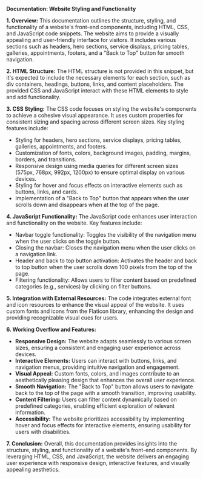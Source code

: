 **Documentation: Website Styling and Functionality**

**1. Overview:**
This documentation outlines the structure, styling, and functionality of a website's front-end components, including HTML, CSS, and JavaScript code snippets. The website aims to provide a visually appealing and user-friendly interface for visitors. It includes various sections such as headers, hero sections, service displays, pricing tables, galleries, appointments, footers, and a "Back to Top" button for smooth navigation.

**2. HTML Structure:**
The HTML structure is not provided in this snippet, but it's expected to include the necessary elements for each section, such as div containers, headings, buttons, links, and content placeholders. The provided CSS and JavaScript interact with these HTML elements to style and add functionality.

**3. CSS Styling:**
The CSS code focuses on styling the website's components to achieve a cohesive visual appearance. It uses custom properties for consistent sizing and spacing across different screen sizes. Key styling features include:
- Styling for headers, hero sections, service displays, pricing tables, galleries, appointments, and footers.
- Customization of fonts, colors, background images, padding, margins, borders, and transitions.
- Responsive design using media queries for different screen sizes (575px, 768px, 992px, 1200px) to ensure optimal display on various devices.
- Styling for hover and focus effects on interactive elements such as buttons, links, and cards.
- Implementation of a "Back to Top" button that appears when the user scrolls down and disappears when at the top of the page.

**4. JavaScript Functionality:**
The JavaScript code enhances user interaction and functionality on the website. Key features include:
- Navbar toggle functionality: Toggles the visibility of the navigation menu when the user clicks on the toggle button.
- Closing the navbar: Closes the navigation menu when the user clicks on a navigation link.
- Header and back to top button activation: Activates the header and back to top button when the user scrolls down 100 pixels from the top of the page.
- Filtering functionality: Allows users to filter content based on predefined categories (e.g., services) by clicking on filter buttons.

**5. Integration with External Resources:**
The code integrates external font and icon resources to enhance the visual appeal of the website. It uses custom fonts and icons from the Flaticon library, enhancing the design and providing recognizable visual cues for users.

**6. Working Overflow and Features:**
- **Responsive Design:** The website adapts seamlessly to various screen sizes, ensuring a consistent and engaging user experience across devices.
- **Interactive Elements:** Users can interact with buttons, links, and navigation menus, providing intuitive navigation and engagement.
- **Visual Appeal:** Custom fonts, colors, and images contribute to an aesthetically pleasing design that enhances the overall user experience.
- **Smooth Navigation:** The "Back to Top" button allows users to navigate back to the top of the page with a smooth transition, improving usability.
- **Content Filtering:** Users can filter content dynamically based on predefined categories, enabling efficient exploration of relevant information.
- **Accessibility:** The website prioritizes accessibility by implementing hover and focus effects for interactive elements, ensuring usability for users with disabilities.

**7. Conclusion:**
Overall, this documentation provides insights into the structure, styling, and functionality of a website's front-end components. By leveraging HTML, CSS, and JavaScript, the website delivers an engaging user experience with responsive design, interactive features, and visually appealing aesthetics.

